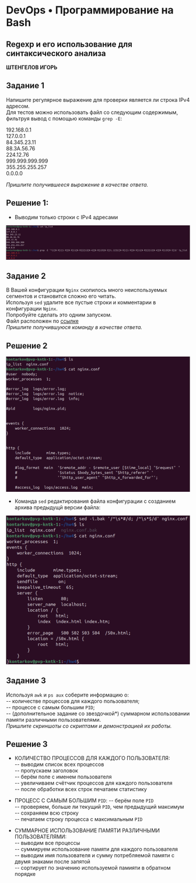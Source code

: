 # DevOps • Программирование на Bash
## Regexp и его использование для синтаксического анализа
__ШТЕНГЕЛОВ ИГОРЬ__

## Задание 1
Напишите регулярное выражение для проверки является ли строка IPv4 адресом.  
Для тестов можно использовать файл со следующим содержимым, фильтруя вывод с помощью команды `grep -E`:  
  
192.168.0.1  
127.0.0.1  
84.345.23.11  
88.3A.56.76  
224.12.76  
999.999.999.999  
355.255.255.257  
0.0.0.0  

_Пришлите получившееся выражение в качестве ответа._  

## Решение 1:
* Выводим только строки с IPv4 адресами
  
![ipv4](./images/4_1.png)  

## Задание 2
В Вашей конфигурации `Nginx` скопилось много неиспользуемых сегментов и становится сложно его читать.  
Используя `sed` удалите все пустые строки и комментарии в конфигурации `Nginx`.  
Попробуйте сделать это одним запуском.  
Файл расположен по [ссылке](./nginx.conf)  
_Пришлите получившуюся команду в качестве ответа._  

## Решение 2  

![sed_1](./images/4_2.png)  

* Команда `sed` редактирования файла конфигурации с  созданием архива предыдущй версии файла:  

![sed_2](./images/4_3.png)  

## Задание 3
Используя `awk` и `ps aux` соберите информацию о:  
-- количестве процессов для каждого пользователя;  
-- процессе с самым большим `PID`;  
-- (дополнительное задание со звездочкой*) суммарном использовании памяти различными пользователями.  
_Пришлите скриншоты со скриптами и демонстрацией их работы._  

## Решение 3

* КОЛИЧЕСТВО ПРОЦЕССОВ ДЛЯ КАЖДОГО ПОЛЬЗОВАТЕЛЯ:  
  -- выводим список всех процессов  
  -- пропускаем заголовок  
  -- берём поле с именем пользователя  
  -- увеличиваем счётчик процессов для каждого пользователя  
  -- после обработки всех строк печатаем статистику  
  
* ПРОЦЕСС С САМЫМ БОЛЬШИМ `PID`: 
  -- берём поле `PID`  
  -- проверяем, больше ли текущий `PID`, чем предыдущий максимум  
  -- сохраняем всю строку  
  -- печатаем строку процесса с максимальным `PID`  

* СУММАРНОЕ ИСПОЛЬЗОВАНИЕ ПАМЯТИ РАЗЛИЧНЫМИ ПОЛЬЗОВАТЕЛЯМИ:  
  -- выводим все процессы  
  -- суммируем использование памяти для каждого пользователя  
  -- выводим имя пользователя и сумму потребляемой памяти с двумя знаками после запятой  
  -- сортирует по значению используемой памияти в обратном порядке  








